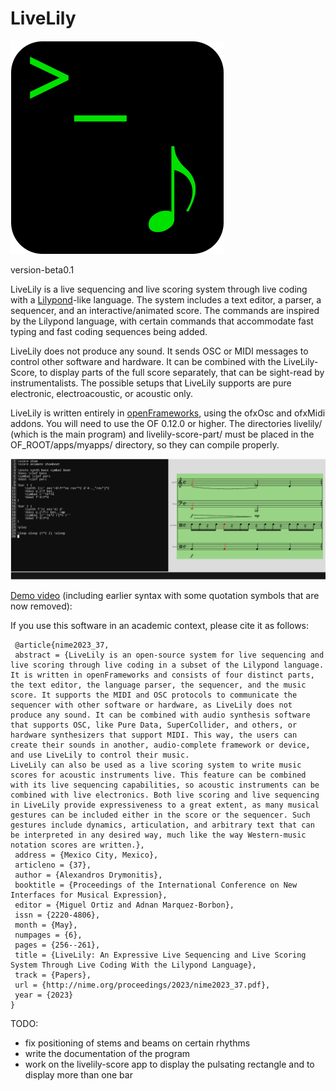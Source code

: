 # LiveLily
![LiveLily logo](images/livelily_logo_scaled.png?raw=true)
   
version-beta0.1

LiveLily is a live sequencing and live scoring system through live coding with a [Lilypond]-like language. The system includes a text editor, a parser, a sequencer, and an interactive/animated score. The commands are inspired by the Lilypond language, with certain commands that accommodate fast typing and fast coding sequences being added.

LiveLily does not produce any sound. It sends OSC or MIDI messages to control other software and hardware. It can be combined with the LiveLily-Score, to display parts of the full score separately, that can be sight-read by instrumentalists. The possible setups that LiveLily supports are pure electronic, electroacoustic, or acoustic only.

LiveLily is written entirely in [openFrameworks], using the ofxOsc and ofxMidi addons. You will need to use the OF 0.12.0 or higher.
The directories livelily/ (which is the main program) and livelily-score-part/ must be placed in the OF_ROOT/apps/myapps/ directory, so they can compile properly.
   
![LiveLily screenshow](images/livelily_screenshot.png?raw=true)
  
[Demo video] (including earlier syntax with some quotation symbols that are now removed):

If you use this software in an academic context, please cite it as follows:
```
 @article{nime2023_37,
 abstract = {LiveLily is an open-source system for live sequencing and live scoring through live coding in a subset of the Lilypond language. It is written in openFrameworks and consists of four distinct parts, the text editor, the language parser, the sequencer, and the music score. It supports the MIDI and OSC protocols to communicate the sequencer with other software or hardware, as LiveLily does not produce any sound. It can be combined with audio synthesis software that supports OSC, like Pure Data, SuperCollider, and others, or hardware synthesizers that support MIDI. This way, the users can create their sounds in another, audio-complete framework or device, and use LiveLily to control their music.
LiveLily can also be used as a live scoring system to write music scores for acoustic instruments live. This feature can be combined with its live sequencing capabilities, so acoustic instruments can be combined with live electronics. Both live scoring and live sequencing in LiveLily provide expressiveness to a great extent, as many musical gestures can be included either in the score or the sequencer. Such gestures include dynamics, articulation, and arbitrary text that can be interpreted in any desired way, much like the way Western-music notation scores are written.},
 address = {Mexico City, Mexico},
 articleno = {37},
 author = {Alexandros Drymonitis},
 booktitle = {Proceedings of the International Conference on New Interfaces for Musical Expression},
 editor = {Miguel Ortiz and Adnan Marquez-Borbon},
 issn = {2220-4806},
 month = {May},
 numpages = {6},
 pages = {256--261},
 title = {LiveLily: An Expressive Live Sequencing and Live Scoring System Through Live Coding With the Lilypond Language},
 track = {Papers},
 url = {http://nime.org/proceedings/2023/nime2023_37.pdf},
 year = {2023}
}
```

  
TODO:
- fix positioning of stems and beams on certain rhythms
- write the documentation of the program
- work on the livelily-score app to display the pulsating rectangle and to display more than one bar

[openFrameworks]: https://openframeworks.cc/
[Demo video]: https://vimeo.com/781559305
[Lilypond]: https://lilypond.org/
